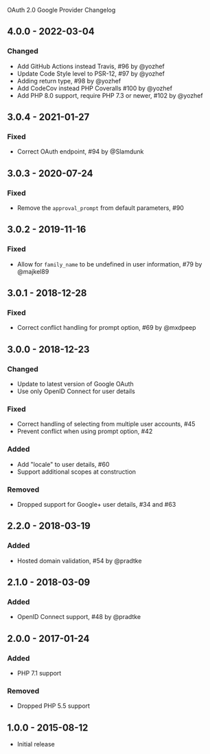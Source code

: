 OAuth 2.0 Google Provider Changelog

## 4.0.0 - 2022-03-04

### Changed

- Add GitHub Actions instead Travis, #96 by @yozhef
- Update Code Style level to PSR-12, #97 by @yozhef
- Adding return type, #98 by @yozhef
- Add CodeCov instead PHP Coveralls #100 by @yozhef
- Add PHP 8.0 support, require PHP 7.3 or newer, #102 by @yozhef

## 3.0.4 - 2021-01-27

### Fixed

- Correct OAuth endpoint, #94 by @Slamdunk

## 3.0.3 - 2020-07-24

### Fixed

- Remove the `approval_prompt` from default parameters, #90

## 3.0.2 - 2019-11-16

### Fixed

- Allow for `family_name` to be undefined in user information, #79 by @majkel89

## 3.0.1 - 2018-12-28

### Fixed

- Correct conflict handling for prompt option, #69 by @mxdpeep

## 3.0.0 - 2018-12-23

### Changed

- Update to latest version of Google OAuth
- Use only OpenID Connect for user details

### Fixed

- Correct handling of selecting from multiple user accounts, #45
- Prevent conflict when using prompt option, #42

### Added

- Add "locale" to user details, #60
- Support additional scopes at construction

### Removed

- Dropped support for Google+ user details, #34 and #63

## 2.2.0 - 2018-03-19

### Added

- Hosted domain validation, #54 by @pradtke

## 2.1.0 - 2018-03-09

### Added

- OpenID Connect support, #48 by @pradtke

## 2.0.0 - 2017-01-24

### Added

- PHP 7.1 support

### Removed

- Dropped PHP 5.5 support

## 1.0.0 - 2015-08-12

- Initial release
